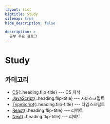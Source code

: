 ```yaml
---
layout: list
bigtitle: Study
sitemap: true
hide_description: false

description: >
  공부 주요 블로그
---
```


# Study

## 카테고리

- [CS]{:.heading.flip-title} --- CS 지식
- [JavaScript]{:.heading.flip-title} --- 자바스크립트
- [TypeScript]{:.heading.flip-title} --- 타입스크립트
- [React]{:.heading.flip-title} --- 리엑트
- [Next]{:.heading.flip-title} --- 리엑트

[CS]: /cs/
[JavaScript]: /study/javascript/
[TypeScript]: /study/typescript/
[React]: /study/react/
[Next]: /study/next/
